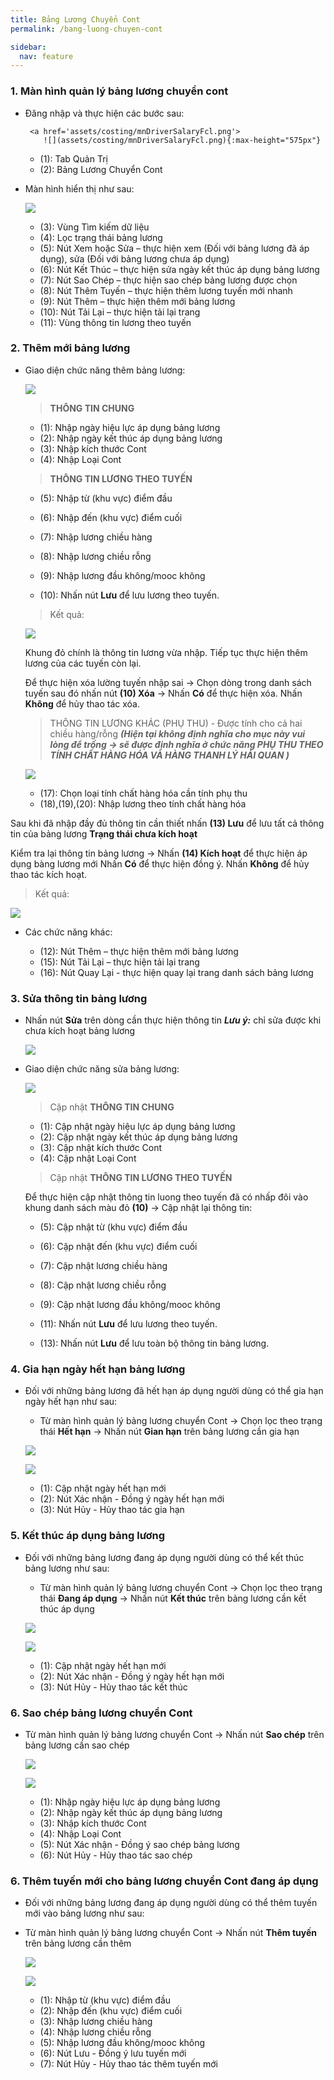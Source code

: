 ```yaml
---
title: Bảng Lương Chuyển Cont
permalink: /bang-luong-chuyen-cont

sidebar:
  nav: feature
---
```



### **1. Màn hình quản lý bảng lương chuyển cont**
* Đăng nhập và thực hiện các bước sau:

       <a href='assets/costing/mnDriverSalaryFcl.png'>
          ![](assets/costing/mnDriverSalaryFcl.png){:max-height="575px"}
     </a>
    

     * (1): Tab Quản Trị
     * (2): Bảng Lương Chuyển Cont

* Màn hình hiển thị như sau:

     ![](assets/costing/DriverSalaryFclManager.png)

     * (3): Vùng Tìm kiếm dữ liệu
     * (4): Lọc trạng thái bảng lương
     * (5): Nút Xem hoặc Sửa – thực hiện xem (Đối với bảng lương đã áp dụng), sửa (Đối với bảng lương chưa áp dụng)
     * (6): Nút Kết Thúc – thực hiện sửa ngày kết thúc áp dụng bảng lương
     * (7): Nút Sao Chép – thực hiện sao chép bảng lương được chọn
     * (8): Nút Thêm Tuyến – thực hiện thêm lương tuyến mới nhanh
     * (9): Nút Thêm – thực hiện thêm mới bảng lương
     * (10): Nút Tải Lại – thực hiện tải lại trang
     * (11): Vùng thông tin lương theo tuyến

### **2. Thêm mới bảng lương**
* Giao diện chức năng thêm bảng lương:

     ![](assets/costing/DriverSalaryFclDetails.png)

     > **THÔNG TIN CHUNG**
     * (1): Nhập ngày hiệu lực áp dụng bảng lương
     * (2): Nhập ngày kết thúc áp dụng bảng lương
     * (3): Nhập kích thước Cont
     * (4): Nhập Loại Cont

     > **THÔNG TIN LƯƠNG THEO TUYẾN**
     * (5): Nhập từ (khu vực) điểm đầu
     * (6): Nhập đến (khu vực) điểm cuối
     * (7): Nhập lương chiều hàng
     * (8): Nhập lương chiều rỗng
     * (9): Nhập lương đầu không/mooc không

     * (10): Nhấn nút **Lưu** để lưu lương theo tuyến.

     > Kết quả:

     ![](assets/costing/ResultSaveSalaryOfRoute.png)

     Khung đỏ chính là thông tin lương vừa nhập.
     Tiếp tục thực hiện thêm lương của các tuyến còn lại.

     Để thực hiện xóa lường tuyến nhập sai &#8594; Chọn dòng trong danh sách tuyến sau đó nhấn nút **(10) Xóa** &#8594; Nhấn **Có** để thực hiện xóa. Nhấn **Không** để hủy thao tác xóa.

     > THÔNG TIN LƯƠNG KHÁC (PHỤ THU) - Được tính cho cả hai chiều hàng/rỗng ***(Hiện tại không định nghĩa cho mục này vui lòng để trống &#8594; sẽ được định nghĩa ở chức năng PHỤ THU THEO TÍNH CHẤT HÀNG HÓA VÀ HÀNG THANH LÝ HẢI QUAN )***

     ![](assets/costing/OtherSalary.png)

     * (17): Chọn loại tính chất hàng hóa cần tính phụ thu
     * (18),(19),(20): Nhập lương theo tính chất hàng hóa

Sau khi đã nhập đầy đủ thông tin cần thiết nhấn **(13) Lưu** để lưu tất cả thông tin của bảng lương **Trạng thái chưa kích hoạt**

Kiểm tra lại thông tin bảng lương &#8594; Nhấn **(14) Kích hoạt** để thực hiện áp dụng bàng lương mới Nhấn **Có** để thực hiện đồng ý. Nhấn **Không** để hủy thao tác kích hoạt.

> Kết quả:

![](assets/costing/ActiveDriverSalaryFcl.png)

* Các chức năng khác:

     * (12): Nút Thêm – thực hiện thêm mới bảng lương
     * (15): Nút Tải Lại – thực hiện tải lại trang
     * (16): Nút Quay Lại - thực hiện quay lại trang danh sách bảng lương

### **3. Sửa thông tin bảng lương**

* Nhấn nút **Sửa** trên dòng cần thực hiện thông tin ***Lưu ý:*** chỉ sửa được khi chưa kích hoạt bảng lương

     ![](assets/costing/EditDriverSalaryFcl.png)

* Giao diện chức năng sửa bảng lương:

     ![](assets/costing/EditDriverSalaryFclDetails.png)

     > Cập nhật **THÔNG TIN CHUNG**
     * (1): Cập nhật ngày hiệu lực áp dụng bảng lương
     * (2): Cập nhật ngày kết thúc áp dụng bảng lương
     * (3): Cập nhật kích thước Cont
     * (4): Cập nhật Loại Cont

     > Cập nhật **THÔNG TIN LƯƠNG THEO TUYẾN**
     
     Để thực hiện cập nhật thông tin luong theo tuyến đã có nhấp đôi vào khung danh sách màu đỏ **(10)** &#8594; Cập nhật lại thông tin:

     * (5): Cập nhật từ (khu vực) điểm đầu
     * (6): Cập nhật đến (khu vực) điểm cuối
     * (7): Cập nhật lương chiều hàng
     * (8): Cập nhật lương chiều rỗng
     * (9): Cập nhật lương đầu không/mooc không

     * (11): Nhấn nút **Lưu** để lưu lương theo tuyến.

     * (13): Nhấn nút **Lưu** để lưu toàn bộ thông tin bảng lương.

### **4. Gia hạn ngày hết hạn bảng lương**

* Đối với những bảng lương đã hết hạn áp dụng người dùng có thể gia hạn ngày hết hạn như sau:

     * Từ màn hình quản lý bảng lương chuyển Cont &#8594; Chọn lọc theo trạng thái **Hết hạn** &#8594; Nhấn nút **Gian hạn** trên bảng lương cần gia hạn

     ![](assets/costing/RenewalDriverSalary.png)

     ![](assets/costing/QuestionRenewalDriverSalary.png)

     * (1): Cập nhật ngày hết hạn mới
     * (2): Nút Xác nhận - Đồng ý ngày hết hạn mới
     * (3): Nút Hủy - Hủy thao tác gia hạn

### **5. Kết thúc áp dụng bảng lương**

* Đối với những bảng lương đang áp dụng người dùng có thể kết thúc bảng lương như sau:

     * Từ màn hình quản lý bảng lương chuyển Cont &#8594; Chọn lọc theo trạng thái **Đang áp dụng** &#8594; Nhấn nút **Kết thúc** trên bảng lương cần kết thúc áp dụng

     ![](assets/costing/EndDriverSalary.png)

     ![](assets/costing/QuestionEndDriverSalary.png)

     * (1): Cập nhật ngày hết hạn mới
     * (2): Nút Xác nhận - Đồng ý ngày hết hạn mới
     * (3): Nút Hủy - Hủy thao tác kết thúc

### **6. Sao chép bảng lương chuyển Cont**

* Từ màn hình quản lý bảng lương chuyển Cont &#8594; Nhấn nút **Sao chép** trên bảng lương cần sao chép

     ![](assets/costing/CopyDriverSalaryFcl.png)

     ![](assets/costing/QuestionCopyDriverSalaryFcl.png)

     * (1): Nhập ngày hiệu lực áp dụng bảng lương
     * (2): Nhập ngày kết thúc áp dụng bảng lương
     * (3): Nhập kích thước Cont
     * (4): Nhập Loại Cont
     * (5): Nút Xác nhận - Đồng ý sao chép bảng lương
     * (6): Nút Hủy - Hủy thao tác sao chép

### **6. Thêm tuyến mới cho bảng lương chuyển Cont đang áp dụng**

* Đối với những bảng lương đang áp dụng người dùng có thể thêm tuyến mới vào bảng lương như sau:

* Từ màn hình quản lý bảng lương chuyển Cont &#8594; Nhấn nút **Thêm tuyến** trên bảng lương cần thêm

     ![](assets/costing/AddRouteForDriverSalaryFclDetails.png)

     ![](assets/costing/QuestionAddRouteForDriverSalaryFclDetails.png)

     * (1): Nhập từ (khu vực) điểm đầu
     * (2): Nhập đến (khu vực) điểm cuối
     * (3): Nhập lương chiều hàng
     * (4): Nhập lương chiều rỗng
     * (5): Nhập lương đầu không/mooc không
     * (6): Nút Lưu - Đồng ý lưu tuyến mới
     * (7): Nút Hủy - Hủy thao tác thêm tuyến mới